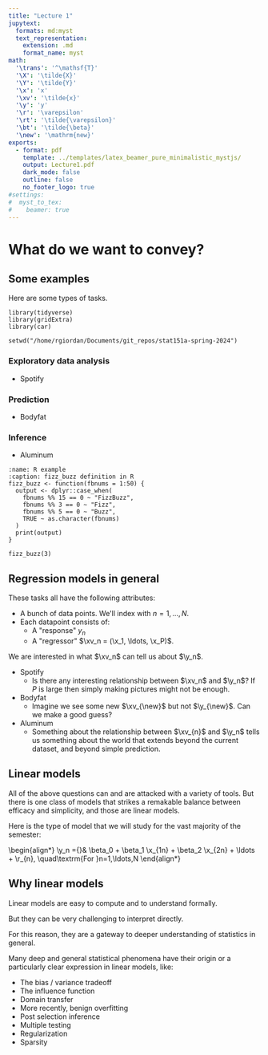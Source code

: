 ```yaml
---
title: "Lecture 1"
jupytext:
  formats: md:myst
  text_representation:
    extension: .md
    format_name: myst
math:
  '\trans': '^\mathsf{T}'
  '\X': '\tilde{X}'
  '\Y': '\tilde{Y}'
  '\x': 'x'
  '\xv': '\tilde{x}'
  '\y': 'y'
  '\r': '\varepsilon'
  '\rt': '\tilde{\varepsilon}'
  '\bt': '\tilde{\beta}'
  '\new': '\mathrm{new}'
exports:
  - format: pdf
    template: ../templates/latex_beamer_pure_minimalistic_mystjs/
    output: Lecture1.pdf
    dark_mode: false
    outline: false
    no_footer_logo: true
#settings:
#  myst_to_tex:
#    beamer: true
---
```



# What do we want to convey?

## Some examples

Here are some types of tasks.


```{code-cell} R
library(tidyverse)
library(gridExtra)
library(car)

setwd("/home/rgiordan/Documents/git_repos/stat151a-spring-2024")
```

### Exploratory data analysis
  - Spotify

### Prediction
  - Bodyfat

### Inference
  - Aluminum

```{code} R
:name: R example
:caption: fizz_buzz definition in R
fizz_buzz <- function(fbnums = 1:50) {
  output <- dplyr::case_when(
    fbnums %% 15 == 0 ~ "FizzBuzz",
    fbnums %% 3 == 0 ~ "Fizz",
    fbnums %% 5 == 0 ~ "Buzz",
    TRUE ~ as.character(fbnums)
  )
  print(output)
}

fizz_buzz(3)
```

## Regression models in general

These tasks all have the following attributes:

- A bunch of data points.  We'll index with $n = 1, \ldots, N$.
- Each datapoint consists of:
  - A "response" $y_n$
  - A "regressor" $\xv_n = (\x_1, \ldots, \x_P)$.

We are interested in what $\xv_n$ can tell us about $\y_n$.

- Spotify
  - Is there any interesting relationship between $\xv_n$ and $\y_n$?  If $P$ is large
    then simply making pictures might not be enough.
- Bodyfat
  - Imagine we see some new $\xv_{\new}$ but not $\y_{\new}$.  Can we make a good guess?
- Aluminum
  - Something about the relationship between $\xv_{n}$ and $\y_n$ tells us something
    about the world that extends beyond the current dataset, and beyond simple
    prediction.


## Linear models

All of the above questions can and are attacked with a variety of tools.  But
there is one class of models that strikes a remakable balance between
efficacy and simplicity, and those are linear models.

Here is the type of model that we will study for the vast majority of the semester:

\begin{align*}
\y_n ={}& \beta_0 + \beta_1 \x_{1n} + \beta_2 \x_{2n} + \ldots + \r_{n}, \quad\textrm{For }n=1,\ldots,N
\end{align*}


## Why linear models

Linear models are easy to compute and to understand formally.

But they can be very challenging to interpret directly.

For this reason, they are a gateway to deeper understanding of statistics in general.

Many deep and general statistical phenomena have their origin or a particularly
clear expression in linear models, like:
- The bias / variance tradeoff
- The influence function
- Domain transfer
- More recently, benign overfitting
- Post selection inference
- Multiple testing
- Regularization
- Sparsity









